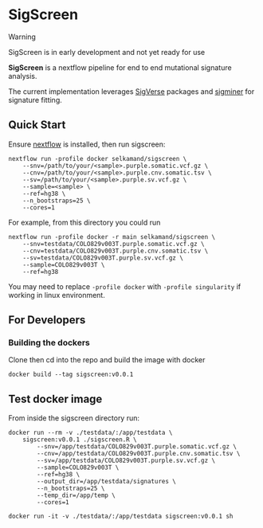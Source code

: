 # SigScreen

> [!WARNING]
> SigScreen is in early development and not yet ready for use

**SigScreen** is a nextflow pipeline for end to end mutational signature analysis.

The current implementation leverages [SigVerse](https://github.com/selkamand/sigverse) packages and [sigminer](https://github.com/ShixiangWang/sigminer) for signature fitting.


## Quick Start

Ensure [nextflow](https://www.nextflow.io/docs/latest/install.html) is installed, then run sigscreen:

```
nextflow run -profile docker selkamand/sigscreen \
    --snv=/path/to/your/<sample>.purple.somatic.vcf.gz \
    --cnv=/path/to/your/<sample>.purple.cnv.somatic.tsv \
    --sv=/path/to/your/<sample>.purple.sv.vcf.gz \
    --sample=<sample> \
    --ref=hg38 \
    --n_bootstraps=25 \
    --cores=1
```


For example, from this directory you could run
```
nextflow run -profile docker -r main selkamand/sigscreen \
    --snv=testdata/COLO829v003T.purple.somatic.vcf.gz \
    --cnv=testdata/COLO829v003T.purple.cnv.somatic.tsv \
    --sv=testdata/COLO829v003T.purple.sv.vcf.gz \
    --sample=COLO829v003T \
    --ref=hg38
```

You may need to replace `-profile docker` with `-profile singularity` if working in linux environment.

## For Developers

### Building the dockers

Clone then cd into the repo and build the image with docker
```
docker build --tag sigscreen:v0.0.1
```

## Test docker image

From inside the sigscreen directory run:

```
docker run --rm -v ./testdata/:/app/testdata \
    sigscreen:v0.0.1 ./sigscreen.R \
        --snv=/app/testdata/COLO829v003T.purple.somatic.vcf.gz \
        --cnv=/app/testdata/COLO829v003T.purple.cnv.somatic.tsv \
        --sv=/app/testdata/COLO829v003T.purple.sv.vcf.gz \
        --sample=COLO829v003T \
        --ref=hg38 \
        --output_dir=/app/testdata/signatures \
        --n_bootstraps=25 \
        --temp_dir=/app/temp \
        --cores=1
```

```
docker run -it -v ./testdata/:/app/testdata sigscreen:v0.0.1 sh
```